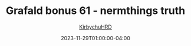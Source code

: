 ---
title: "Grafald bonus 61 - nermthings truth"
type: "image"
date: 2023-11-29T01:00:00-04:00
draft: false
categories: ["Grafald"]
image_path: "../img/2023/bonus_61.png"
alt_text: ""
author: "[KirbychuHRD](https://cohost.org/KirbychuHRD)"
---